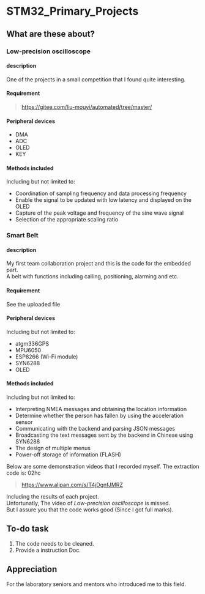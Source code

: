 # STM32_Primary_Projects

## What are these about?  
### Low-precision oscilloscope
#### description
One of the projects in a small competition that I found quite interesting.  

#### Requirement
> https://gitee.com/liu-mouyi/automated/tree/master/

#### Peripheral devices
- DMA
- ADC
- OLED
- KEY

#### Methods included
Including but not limited to:
- Coordination of sampling frequency and data processing frequency
- Enable the signal to be updated with low latency and displayed on the OLED
- Capture of the peak voltage and frequency of the sine wave signal
- Selection of the appropriate scaling ratio

### Smart Belt
#### description
My first team collaboration project and this is the code for the embedded part.  
A belt with functions including calling, positioning, alarming and etc.

#### Requirement
See the uploaded file

#### Peripheral devices
Including but not limited to:
- atgm336GPS
- MPU6050
- ESP8266 (Wi-Fi module)
- SYN6288
- OLED

#### Methods included
Including but not limited to:
- Interpreting NMEA messages and obtaining the location information
- Determine whether the person has fallen by using the acceleration sensor
- Communicating with the backend and parsing JSON messages
- Broadcasting the text messages sent by the backend in Chinese using SYN6288
- The design of multiple menus
- Power-off storage of information (FLASH)

Below are some demonstration videos that I recorded myself. The extraction code is: 02hc

> https://www.alipan.com/s/T4jDgnfJMRZ

Including the results of each project.  
Unfortunatly, The video of _Low-precision oscilloscope_ is missed.  
But I assure you that the code works good (Since I got full marks).

## To-do task
1. The code needs to be cleaned.
2. Provide a instruction Doc.

## Appreciation
For the laboratory seniors and mentors who introduced me to this field.

